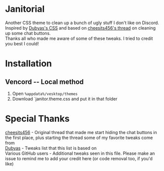 # Janitorial
Another CSS theme to clean up a bunch of ugly stuff I don't like on Discord. Inspired by [Dubyas's CSS](https://github.com/DubyaDude/DubyasCleanupOfDiscord/blob/main/DubyasCleanupOfDiscord.css) and based on [cheesits456's thread](https://gist.github.com/cheesits456/41d659f932b5a574b5dfb9b391a4506e) on cleaning up some chat buttons.  
Thanks all who made me aware of some of these tweaks. I tried to credit you best I could!

# Installation
## Vencord -- Local method
1. Open `%appdata%/vesktop/themes`
2. Download `janitor.theme.css and put it in that folder

# Special Thanks
[cheesits456](https://github.com/cheesits456) - Original thread that made me start hiding the chat buttons in the first place, plus starting the thread some of my favorite tweaks come from  
[Dubyas](DubyaDude) - Tweaks list that this list is based on  
Various GitHub users - Additional tweaks seen in this file. Please make an issue to remind me to add your credit here (or code removal too, if you'd like)  
